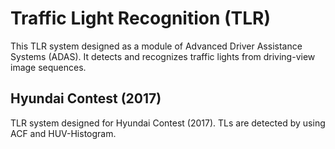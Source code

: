 # Traffic Light Recognition (TLR)
This TLR system designed as a module of Advanced Driver Assistance Systems (ADAS).
It detects and recognizes traffic lights from driving-view image sequences.

## Hyundai Contest (2017)
TLR system designed for Hyundai Contest (2017).
TLs are detected by using ACF and HUV-Histogram.